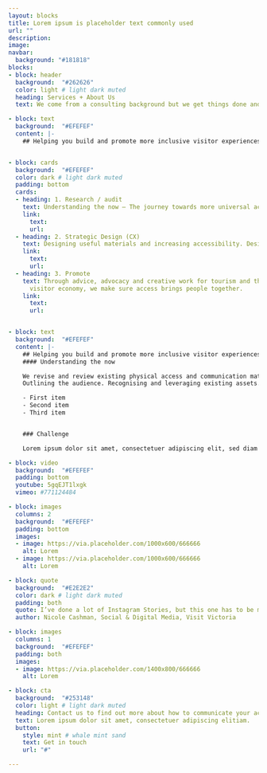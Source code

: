 ```yaml
---
layout: blocks
title: Lorem ipsum is placeholder text commonly used
url: ""
description:
image:
navbar:
  background: "#181818"
blocks:
- block: header
  background:  "#262626"
  color: light # light dark muted
  heading: Services + About Us
  text: We come from a consulting background but we get things done and we deliver world-class communications.

- block: text
  background:  "#EFEFEF"
  content: |-
    ## Helping you build and promote more inclusive visitor experiences.


- block: cards
  background:  "#EFEFEF"
  color: dark # light dark muted
  padding: bottom
  cards:
  - heading: 1. Research / audit
    text: Understanding the now – The journey towards more universal accessibility in tourism means better societal inclusion and increased revenue for operators.
    link:
      text:
      url:
  - heading: 2. Strategic Design (CX)
    text: Designing useful materials and increasing accessibility. Design + build materials to bring visitors and increase loyalty. Train and mentor staff in best practice inclusion.
    link:
      text:
      url:
  - heading: 3. Promote
    text: Through advice, advocacy and creative work for tourism and the
      visitor economy, we make sure access brings people together.
    link:
      text:
      url:


- block: text
  background:  "#EFEFEF"
  content: |-
    ## Helping you build and promote more inclusive visitor experiences.
    #### Understanding the now

    We revise and review existing physical access and communication materials.
    Outlining the audience. Recognising and leveraging existing assets.

    - First item
    - Second item
    - Third item


    ### Challenge

    Lorem ipsum dolor sit amet, consectetuer adipiscing elit, sed diam nonummy nibh euismod tincidunt ut laoreet dolore magna aliquam erat volutpat. Ut wisi enim ad minim veniam, quis nostrud exerci tation ullamcorper suscipit lobortis nisl ut aliquip ex ea commodo consequat. Duis autem vel eum iriure dolor in.

- block: video
  background:  "#EFEFEF"
  padding: bottom
  youtube: 5gqEJT1lxgk
  vimeo: #771124484

- block: images
  columns: 2
  background:  "#EFEFEF"
  padding: bottom
  images:
  - image: https://via.placeholder.com/1000x600/666666
    alt: Lorem
  - image: https://via.placeholder.com/1000x600/666666
    alt: Lorem

- block: quote
  background:  "#E2E2E2"
  color: dark # light dark muted
  padding: both
  quote: I’ve done a lot of Instagram Stories, but this one has to be my favourite ...and if you’re interested in accessible tourism content creation, Ryan Smith is your guy
  author: Nicole Cashman, Social & Digital Media, Visit Victoria

- block: images
  columns: 1
  background:  "#EFEFEF"
  padding: both
  images:
  - image: https://via.placeholder.com/1400x800/666666
    alt: Lorem

- block: cta
  background:  "#253148"
  color: light # light dark muted
  heading: Contact us to find out more about how to communicate your access
  text: Lorem ipsum dolor sit amet, consectetuer adipiscing elitiam.
  button:
    style: mint # whale mint sand
    text: Get in touch
    url: "#"

---
```

